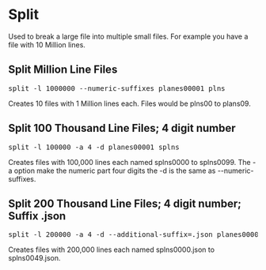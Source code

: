 # Split

Used to break a large file into multiple small files.  For example you have a file with 10 Million lines.


## Split Million Line Files
<pre>
split -l 1000000 --numeric-suffixes planes00001 plns
</pre>

Creates 10 files with 1 Million lines each.  Files would be plns00 to plans09.

## Split 100 Thousand Line Files; 4 digit number
<pre>
split -l 100000 -a 4 -d planes00001 splns
</pre>

Creates files with 100,000 lines each named splns0000 to splns0099.  The -a option make the numeric part four digits the -d is the same as --numeric-suffixes.


## Split 200 Thousand Line Files; 4 digit number; Suffix .json

<pre>
split -l 200000 -a 4 -d --additional-suffix=.json planes00001.json splns
</pre>

Creates files with 200,000 lines each named splns0000.json to splns0049.json. 

